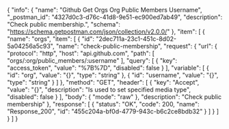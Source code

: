 {
  "info": {
    "name": "Github Get Orgs Org Public Members Username",
    "_postman_id": "4327d0c3-d76c-41d8-9e51-ec900ed7ab49",
    "description": "Check public membership.",
    "schema": "https://schema.getpostman.com/json/collection/v2.0.0/"
  },
  "item": [
    {
      "name": "orgs",
      "item": [
        {
          "id": "2dec711a-23c1-451c-8d02-5a04256a5c93",
          "name": "check-public-membership",
          "request": {
            "url": {
              "protocol": "http",
              "host": "api.github.com",
              "path": [
                "orgs/:org/public_members/:username"
              ],
              "query": [
                {
                  "key": "access_token",
                  "value": "%7B%7D",
                  "disabled": false
                }
              ],
              "variable": [
                {
                  "id": "org",
                  "value": "{}",
                  "type": "string"
                },
                {
                  "id": "username",
                  "value": "{}",
                  "type": "string"
                }
              ]
            },
            "method": "GET",
            "header": [
              {
                "key": "Accept",
                "value": "{}",
                "description": "Is used to set specified media type",
                "disabled": false
              }
            ],
            "body": {
              "mode": "raw"
            },
            "description": "Check public membership"
          },
          "response": [
            {
              "status": "OK",
              "code": 200,
              "name": "Response_200",
              "id": "455c204a-bf0d-4779-943c-b6c2ce8bdb32"
            }
          ]
        }
      ]
    }
  ]
}